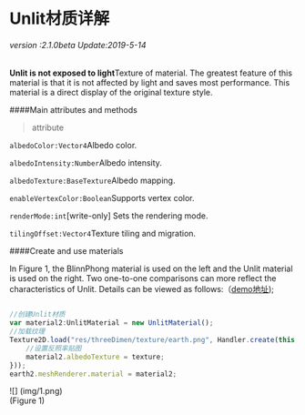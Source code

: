 # Unlit材质详解

###### *version :2.1.0beta   Update:2019-5-14*

**Unlit is not exposed to light**Texture of material. The greatest feature of this material is that it is not affected by light and saves most performance. This material is a direct display of the original texture style.

####Main attributes and methods

> attribute

`albedoColor:Vector4`Albedo color.

`albedoIntensity:Number`Albedo intensity.

`albedoTexture:BaseTexture`Albedo mapping.

`enableVertexColor:Boolean`Supports vertex color.

`renderMode:int`[write-only] Sets the rendering mode.

`tilingOffset:Vector4`Texture tiling and migration.

####Create and use materials

In Figure 1, the BlinnPhong material is used on the left and the Unlit material is used on the right. Two one-to-one comparisons can more reflect the characteristics of Unlit. Details can be viewed as follows:（[demo地址](http://localhost/LayaAir2_Auto/%3Chttps://layaair.ldc.layabox.com/demo2/?language=ch&category=3d&group=Material&name=UnlitMaterialDemo%3E));


```typescript

//创建Unlit材质
var material2:UnlitMaterial = new UnlitMaterial();
//加载纹理
Texture2D.load("res/threeDimen/texture/earth.png", Handler.create(this, function(texture:Texture2D):void {
    //设置反照率贴图
    material2.albedoTexture = texture;
}));
earth2.meshRenderer.material = material2;
```


![] (img/1.png)<br> (Figure 1)

